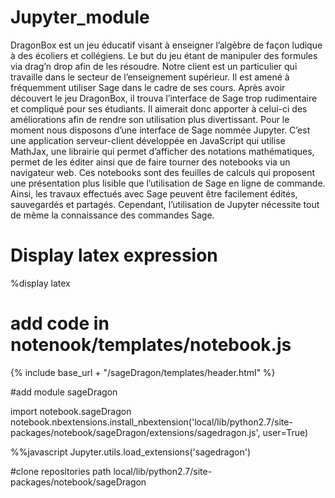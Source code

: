 # Jupyter_module
DragonBox est un jeu éducatif visant à enseigner l’algèbre de façon ludique à des écoliers et collégiens. Le but du jeu étant de manipuler des formules via drag’n drop afin de les résoudre. Notre client est un particulier qui travaille dans le secteur de l’enseignement supérieur. Il est amené à fréquemment utiliser Sage dans le cadre de ses cours. Après avoir découvert le jeu DragonBox, il trouva l’interface de Sage trop rudimentaire et compliqué pour ses étudiants. Il aimerait donc apporter à celui-ci des améliorations afin de rendre son utilisation plus divertissant. Pour le moment nous disposons d’une interface de Sage nommée Jupyter. C’est une application serveur-client développée en JavaScript qui utilise MathJax, une librairie qui permet d’afficher des notations mathématiques, permet de les éditer ainsi que de faire tourner des notebooks via un navigateur web. Ces notebooks sont des feuilles de calculs qui proposent une présentation plus lisible que l’utilisation de Sage en ligne de commande. Ainsi, les travaux effectués avec Sage peuvent être facilement édités, sauvegardés et partagés. Cependant, l’utilisation de Jupyter nécessite tout de même la connaissance des commandes Sage.

# Display latex expression
%display latex

# add code in notenook/templates/notebook.js

<!-- Include header sageDragon ---------------------------->
{% include base_url + "/sageDragon/templates/header.html" %}
<!--------------------------------------------------------->

#add module sageDragon

import notebook.sageDragon
notebook.nbextensions.install_nbextension('local/lib/python2.7/site-packages/notebook/sageDragon/extensions/sagedragon.js', user=True)

<!--activer le script-->

%%javascript
Jupyter.utils.load_extensions('sagedragon')

#clone repositories path
local/lib/python2.7/site-packages/notebook/sageDragon



